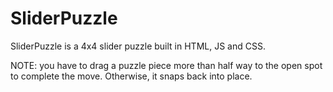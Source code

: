 SliderPuzzle
============

SliderPuzzle is a 4x4 slider puzzle built in HTML, JS and CSS.

NOTE: you have to drag a puzzle piece more than half way to the open spot to complete the move. Otherwise, it snaps back into place.
